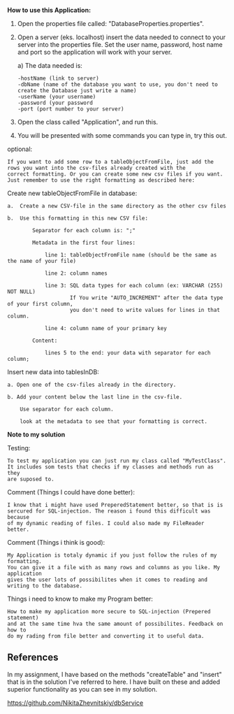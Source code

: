 **How to use this Application:**

1.  Open the properties file called: "DatabaseProperties.properties".

2.  Open a server (eks. localhost) insert the data needed to connect to your server into the properties file.
    Set the user name, password, host name and port so the application will work with your server.

    a) The data needed is:

        -hostName (link to server)
        -dbName (name of the database you want to use, you don't need to create the Database just write a name)
        -userName (your username)
        -password (your password
        -port (port number to your server)


3.  Open the class called "Application", and run this.

4.  You will be presented with some commands you can type in, try this out.


optional:

    If you want to add some row to a tableObjectFromFile, just add the rows you want into the csv-files already created with the
    correct formatting. Or you can create some new csv files if you want.
    Just remember to use the right formatting as described here:


Create new tableObjectFromFile in database:

    a.  Create a new CSV-file in the same directory as the other csv files

    b.  Use this formatting in this new CSV file:

            Separator for each column is: ";"

            Metadata in the first four lines:

                line 1: tableObjectFromFile name (should be the same as the name of your file)

                line 2: column names

                line 3: SQL data types for each column (ex: VARCHAR (255) NOT NULL)
                        If You write "AUTO_INCREMENT" after the data type of your first column,
                        you don't need to write values for lines in that column.

                line 4: column name of your primary key

            Content:

                lines 5 to the end: your data with separator for each column;


Insert new data into tablesInDB:

    a. Open one of the csv-files already in the directory.

    b. Add your content below the last line in the csv-file.

        Use separator for each column.

        look at the metadata to see that your formatting is correct.


**Note to my solution**

Testing:
    
    To test my application you can just run my class called "MyTestClass".
    It includes som tests that checks if my classes and methods run as they
    are suposed to.
    
Comment (Things I could have done better):

    I know that i might have used PreperedStatement better, so that is is 
    sercured for SQL-injection. The reason i found this difficult was because
    of my dynamic reading of files. I could also made my FileReader better.
    
    
Comment (Things i think is good):
    
    My Application is totaly dynamic if you just follow the rules of my formatting.
    You can give it a file with as many rows and columns as you like. My application
    gives the user lots of possibilites when it comes to reading and writing to the database.
    
    
Things i need to know to make my Program better:

    How to make my application more secure to SQL-injection (Prepered statement)
    and at the same time hva the same amount of possibilites. Feedback on how to
    do my rading from file better and converting it to useful data. 


## References ##

In my assignment, I have based on the methods "createTable" and "insert" that is in the solution 
I've referred to here. I have built on these and added superior functionality as you can see in my solution.

https://github.com/NikitaZhevnitskiy/dbService
